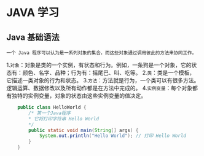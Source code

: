 # JAVA 学习
## Java 基础语法
    一个 Java 程序可以认为是一系列对象的集合，而这些对象通过调用彼此的方法来协同工作。
1.`对象`：对象是类的一个实例，有状态和行为。例如，一条狗是一个对象，它的状态有：颜色、名字、品种；行为有：摇尾巴、叫、吃等。
2.`类`：类是一个模板，它描述一类对象的行为和状态。
3.`方法`：方法就是行为，一个类可以有很多方法。逻辑运算、数据修改以及所有动作都是在方法中完成的。
4.`实例变量`：每个对象都有独特的实例变量，对象的状态由这些实例变量的值决定。
```java    
    public class HelloWorld {
        /* 第一个Java程序
        * 它将打印字符串 Hello World
        */
        public static void main(String[] args) {
            System.out.println("Hello World"); // 打印 Hello World
        }
    }
```
